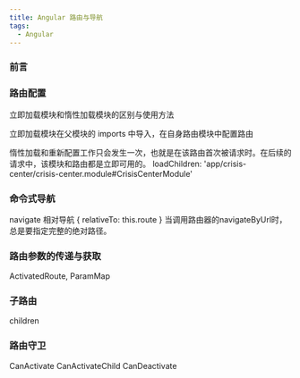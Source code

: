 ```yaml
---
title: Angular 路由与导航
tags:
  - Angular
---
```


### 前言

### 路由配置

立即加载模块和惰性加载模块的区别与使用方法

立即加载模块在父模块的 imports 中导入，在自身路由模块中配置路由

惰性加载和重新配置工作只会发生一次，也就是在该路由首次被请求时。在后续的请求中，该模块和路由都是立即可用的。
loadChildren: 'app/crisis-center/crisis-center.module#CrisisCenterModule'


### 命令式导航

navigate
相对导航 { relativeTo: this.route }
当调用路由器的navigateByUrl时，总是要指定完整的绝对路径。

### 路由参数的传递与获取

ActivatedRoute, ParamMap

### 子路由

children

### 路由守卫

CanActivate
CanActivateChild
CanDeactivate
